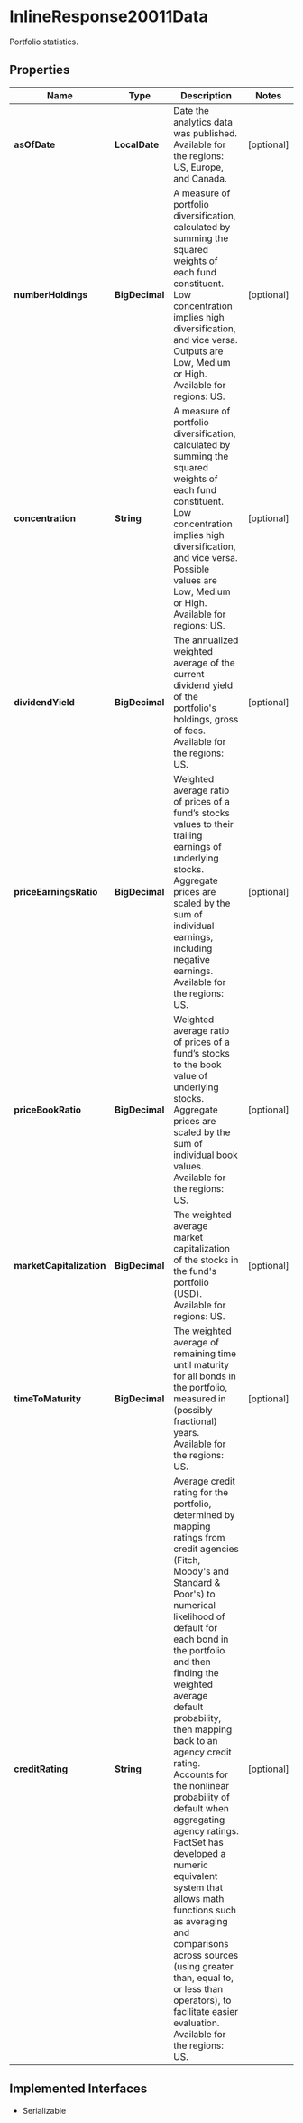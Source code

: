 

# InlineResponse20011Data

Portfolio statistics.

## Properties

Name | Type | Description | Notes
------------ | ------------- | ------------- | -------------
**asOfDate** | **LocalDate** | Date the analytics data was published. Available for the regions: US, Europe, and Canada. |  [optional]
**numberHoldings** | **BigDecimal** | A measure of portfolio diversification, calculated by summing the squared weights of each fund constituent. Low concentration implies high diversification, and vice versa. Outputs are Low, Medium or High. Available for regions: US. |  [optional]
**concentration** | **String** | A measure of portfolio diversification, calculated by summing the squared weights of each fund constituent. Low concentration implies high diversification, and vice versa. Possible values are Low, Medium or High. Available for regions: US. |  [optional]
**dividendYield** | **BigDecimal** | The annualized weighted average of the current dividend yield of the portfolio&#39;s holdings, gross of fees. Available for the regions: US. |  [optional]
**priceEarningsRatio** | **BigDecimal** | Weighted average ratio of prices of a fund’s stocks values to their trailing earnings of underlying stocks. Aggregate prices are scaled by the sum of individual earnings, including negative earnings. Available for the regions: US. |  [optional]
**priceBookRatio** | **BigDecimal** | Weighted average ratio of prices of a fund’s stocks to the book value of underlying stocks. Aggregate prices are scaled by the sum of individual book values. Available for the regions: US. |  [optional]
**marketCapitalization** | **BigDecimal** | The weighted average market capitalization of the stocks in the fund&#39;s portfolio (USD). Available for regions: US. |  [optional]
**timeToMaturity** | **BigDecimal** | The weighted average of remaining time until maturity for all bonds in the portfolio, measured in (possibly fractional) years. Available for the regions: US. |  [optional]
**creditRating** | **String** | Average credit rating for the portfolio, determined by mapping ratings from credit agencies (Fitch, Moody&#39;s and Standard &amp; Poor&#39;s) to numerical likelihood of default for each bond in the portfolio and then finding the weighted average default probability, then mapping back to an agency credit rating. Accounts for the nonlinear probability of default when aggregating agency ratings. FactSet has developed a numeric equivalent system that allows math functions such as averaging and comparisons across sources (using greater than, equal to, or less than operators), to facilitate easier evaluation. Available for the regions: US. |  [optional]


## Implemented Interfaces

* Serializable


